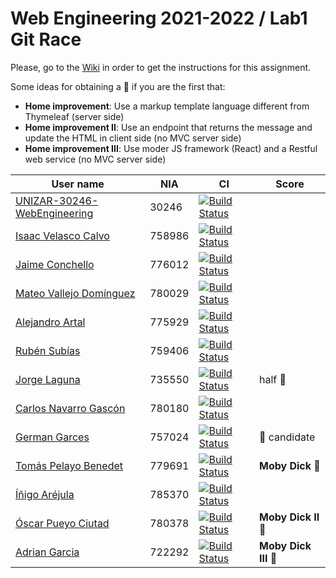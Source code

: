 # Web Engineering 2021-2022 / Lab1 Git Race

Please, go to the [Wiki](https://github.com/UNIZAR-30246-WebEngineering/lab1-git-race/wiki) in order to get the instructions for this assignment.

Some ideas for obtaining a :gift: if you are the first that:

- **Home improvement**: Use a markup template language different from Thymeleaf (server side)
- **Home improvement II**: Use an endpoint that returns the message and update the HTML in client side (no MVC server side)
- **Home improvement III**: Use moder JS framework (React) and a Restful web service (no MVC server side)

User name | NIA | CI |Score
----------|-----|----------|-----
[UNIZAR-30246-WebEngineering](https://github.com/UNIZAR-30246-WebEngineering/lab1-git-race) |30246 | [![Build Status](https://github.com/UNIZAR-30246-WebEngineering/lab1-git-race/actions/workflows/ci.yml/badge.svg)](https://github.com/UNIZAR-30246-WebEngineering/lab1-git-race/actions/workflows/ci.yml)
[Isaac Velasco Calvo](https://github.com/pkmniako/lab1-git-race) | 758986 | [![Build Status](https://github.com/pkmniako/lab1-git-race/actions/workflows/ci.yml/badge.svg)](https://github.com/pkmniako/lab1-git-race/actions/workflows/ci.yml)
[Jaime Conchello](https://github.com/jaimecb/lab1-git-race) | 776012 | [![Build Status](https://github.com/jaimecb/lab1-git-race/actions/workflows/ci.yml/badge.svg)](https://github.com/jaimecb/lab1-git-race/actions/workflows/ci.yml)
[Mateo Vallejo Domínguez](https://github.com/CursedR3N/lab1-git-race) |780029 | [![Build Status](https://github.com/CursedR3N/lab1-git-race/actions/workflows/ci.yml/badge.svg)](https://github.com/CursedR3N/lab1-git-race/actions/workflows/ci.yml)
[Alejandro Artal](https://github.com/Alejandro-Artal/lab1-git-race) | 775929 | [![Build Status](https://github.com/Alejandro-Artal/lab1-git-race/actions/workflows/ci.yml/badge.svg)](https://github.com/Alejandro-Artal/lab1-git-race/actions/workflows/ci.yml)
[Rubén Subías](https://github.com/Gelpa99) |759406 | [![Build Status](https://github.com/Gelpa99/lab1-git-race/actions/workflows/ci.yml/badge.svg)](https://github.com/Gelpa99/lab1-git-race/actions/workflows/ci.yml)
[Jorge Laguna](https://github.com/topopelon/lab1-git-race) | 735550 | [![Build Status](https://github.com/topopelon/lab1-git-race/actions/workflows/ci.yml/badge.svg)](https://github.com/topopelon/lab1-git-race/actions/workflows/ci.yml) | half :gift:
[Carlos Navarro Gascón](https://github.com/Lulay7/lab1-git-race) |780180 | [![Build Status](https://github.com/Lulay7/lab1-git-race/actions/workflows/ci.yml/badge.svg)](https://github.com/Lulay7/lab1-git-race/actions/workflows/ci.yml)
[German Garces](https://github.com/fntkg/lab1-git-race)| 757024 | [![Build Status](https://github.com/fntkg/lab1-git-race/actions/workflows/ci.yml/badge.svg)](https://github.com/fntkg/lab1-git-race/actions/workflows/ci.yml) | :gift: candidate
[Tomás Pelayo Benedet](https://github.com/Tomenos18/lab1-git-race) |779691 | [![Build Status](https://github.com/Tomenos18/lab1-git-race/actions/workflows/ci.yml/badge.svg)](https://github.com/Tomenos18/lab1-git-race/actions/workflows/ci.yml) | **Moby Dick** :gift:
[Íñigo Aréjula](https://github.com/arejula27/lab1-git-race) | 785370 | [![Build Status](https://github.com/Tomenos18/lab1-git-race/actions/workflows/ci.yml/badge.svg)](https://github.com/arejula27/lab1-git-race/actions/workflows/ci.yml)
[Óscar Pueyo Ciutad](https://github.com/iksopo) | 780378 | [![Build Status](https://github.com/iksopo/lab1-git-race/actions/workflows/ci.yml/badge.svg)](https://github.com/iksopo/lab1-git-race/actions/workflows/ci.yml) | **Moby Dick II** :gift:
[Adrian Garcia](https://github.com/adrigaarcia/lab1-git-race) | 722292 | [![Build Status](https://github.com/adrigaarcia/lab1-git-race/actions/workflows/ci.yml/badge.svg)](https://github.com/adrigaarcia/lab1-git-race/actions/workflows/ci.yml) | **Moby Dick III** :gift:
